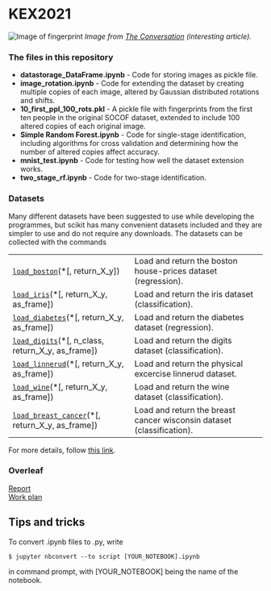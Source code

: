 # KEX2021
![Image of fingerprint](https://images.theconversation.com/files/261822/original/file-20190304-110110-1tgw1we.jpg?ixlib=rb-1.1.0&amp;rect=8%2C735%2C5633%2C2816&amp)
<i>Image from <a href="https://theconversation.com/fingerprint-and-face-scanners-arent-as-secure-as-we-think-they-are-112414" title="Fingerprint and face scanners arent as secure as we think they are">The Conversation</a> (interesting article).</i>

### The files in this repository
<ul>
  <li><b>datastorage_DataFrame.ipynb</b> - Code for storing images as pickle file.</li>
  <li><b>image_rotation.ipynb</b> - Code for extending the dataset by creating multiple copies of each image, altered by Gaussian distributed rotations and shifts.</li>
  <li><b>10_first_ppl_100_rots.pkl</b> - A pickle file with fingerprints from the first ten people in the original SOCOF dataset, extended to include 100 altered copies of each original image.</li>
  <li><b>Simple Random Forest.ipynb</b> - Code for single-stage identification, including algorithms for cross validation and determining how the number of altered copies affect accuracy.</li>
  <li><b>mnist_test.ipynb</b> - Code for testing how well the dataset extension works.</li>
  <li><b>two_stage_rf.ipynb</b> - Code for two-stage identification.</li>
</ul>



### Datasets
Many different datasets have been suggested to use while developing the programmes, but scikit has many convenient datasets included and they are simpler to use and do not require any downloads. The datasets can be collected with the commands

<table class="longtable docutils align-default">
<tbody>
<tr class="row-odd"><td><a class="reference internal" href="https://scikit-learn.org/stable/modules/generated/sklearn.datasets.load_boston.html#sklearn.datasets.load_boston" title="sklearn.datasets.load_boston"><code class="xref py py-obj docutils literal notranslate"><span class="pre">load_boston</span></code></a>(*[, return_X_y])</td>
<td>Load and return the boston house-prices dataset (regression).</td>
</tr>
<tr class="row-even"><td><a class="reference internal" href="https://scikit-learn.org/stable/modules/generated/sklearn.datasets.load_iris.html#sklearn.datasets.load_iris" title="sklearn.datasets.load_iris"><code class="xref py py-obj docutils literal notranslate"><span class="pre">load_iris</span></code></a>(*[, return_X_y, as_frame])</td>
<td>Load and return the iris dataset (classification).</td>
</tr>
<tr class="row-odd"><td><a class="reference internal" href="https://scikit-learn.org/stable/modules/generated/sklearn.datasets.load_diabetes.html#sklearn.datasets.load_diabetes" title="sklearn.datasets.load_diabetes"><code class="xref py py-obj docutils literal notranslate"><span class="pre">load_diabetes</span></code></a>(*[, return_X_y, as_frame])</td>
<td>Load and return the diabetes dataset (regression).</td>
</tr>
<tr class="row-even"><td><a class="reference internal" href="https://scikit-learn.org/stable/modules/generated/sklearn.datasets.load_digits.html#sklearn.datasets.load_digits" title="sklearn.datasets.load_digits"><code class="xref py py-obj docutils literal notranslate"><span class="pre">load_digits</span></code></a>(*[, n_class, return_X_y, as_frame])</td>
<td>Load and return the digits dataset (classification).</td>
</tr>
<tr class="row-odd"><td><a class="reference internal" href="https://scikit-learn.org/stable/modules/generated/sklearn.datasets.load_linnerud.html#sklearn.datasets.load_linnerud" title="sklearn.datasets.load_linnerud"><code class="xref py py-obj docutils literal notranslate"><span class="pre">load_linnerud</span></code></a>(*[, return_X_y, as_frame])</td>
<td>Load and return the physical excercise linnerud dataset.</td>
</tr>
<tr class="row-even"><td><a class="reference internal" href="https://scikit-learn.org/stable/modules/generated/sklearn.datasets.load_wine.html#sklearn.datasets.load_wine" title="sklearn.datasets.load_wine"><code class="xref py py-obj docutils literal notranslate"><span class="pre">load_wine</span></code></a>(*[, return_X_y, as_frame])</td>
<td>Load and return the wine dataset (classification).</td>
</tr>
<tr class="row-odd"><td><a class="reference internal" href="https://scikit-learn.org/stable/modules/generated/sklearn.datasets.load_breast_cancer.html#sklearn.datasets.load_breast_cancer" title="sklearn.datasets.load_breast_cancer"><code class="xref py py-obj docutils literal notranslate"><span class="pre">load_breast_cancer</span></code></a>(*[, return_X_y, as_frame])</td>
<td>Load and return the breast cancer wisconsin dataset (classification).</td>
</tr>
</tbody>
</table>

For more details, follow <a href="https://scikit-learn.org/stable/datasets/toy_dataset.html#toy-datasets" title="Toy datasets">this link</a>.

### Overleaf
<a href="https://www.overleaf.com/2226766734gdpzthcqxbvg" title="KEX 2021 - Report">Report</a><br>
<a href="https://www.overleaf.com/3585548193prqsgrjjfbnx" title="Arbetsplan KEX2021">Work plan</a>

## Tips and tricks
To convert .ipynb files to .py, write <br>
```
$ jupyter nbconvert --to script [YOUR_NOTEBOOK].ipynb
```
in command prompt, with [YOUR_NOTEBOOK] being the name of the notebook.
